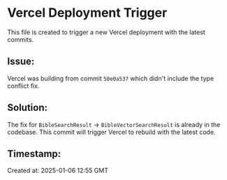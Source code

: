 # Vercel Deployment Trigger

This file is created to trigger a new Vercel deployment with the latest commits.

## Issue:
Vercel was building from commit `50e0a537` which didn't include the type conflict fix.

## Solution:
The fix for `BibleSearchResult` → `BibleVectorSearchResult` is already in the codebase.
This commit will trigger Vercel to rebuild with the latest code.

## Timestamp:
Created at: 2025-01-06 12:55 GMT

